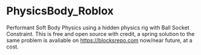 # PhysicsBody_Roblox

Performant Soft Body Physics using a hidden physics rig with Ball Socket Constraint. This is free and open source with credit, a spring solution to the same problem is avaliable on https://blocksrepo.com now/near future, at a cost. 
